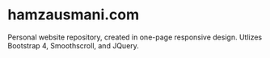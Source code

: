 # hamzausmani.com
Personal website repository, created in one-page responsive design. Utlizes Bootstrap 4, Smoothscroll, and JQuery. 
